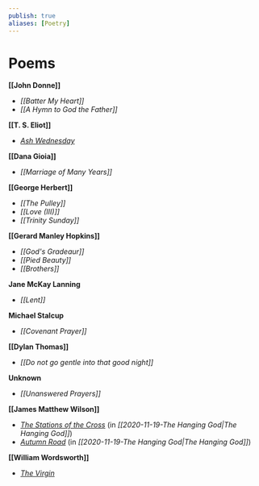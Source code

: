 ```yaml
---
publish: true
aliases: [Poetry]
---
```

# Poems

**[[John Donne]]**
- *[[Batter My Heart]]*
- *[[A Hymn to God the Father]]*

**[[T. S. Eliot]]**
- *[Ash Wednesday](http://www.famouspoetsandpoems.com/poets/t__s__eliot/poems/15133)*

**[[Dana Gioia]]**
- *[[Marriage of Many Years]]*

**[[George Herbert]]**
- *[[The Pulley]]*
- *[[Love (III)]]*
- *[[Trinity Sunday]]*

**[[Gerard Manley Hopkins]]**
- *[[God's Gradeaur]]*
- *[[Pied Beauty]]*
- *[[Brothers]]*

**Jane McKay Lanning**
- *[[Lent]]*

**Michael Stalcup**
- *[[Covenant Prayer]]*

**[[Dylan Thomas]]**
- *[[Do not go gentle into that good night]]*

**Unknown**
- *[[Unanswered Prayers]]*

**[[James Matthew Wilson]]**
- *[The Stations of the Cross](https://www.clarionreview.org/2017/03/stations-of-the-cross/)* (in *[[2020-11-19-The Hanging God|The Hanging God]]*)
- *[Autumn Road](https://www.firstthings.com/article/2017/10/autumn-road)* (in *[[2020-11-19-The Hanging God|The Hanging God]]*)

**[[William Wordsworth]]**
- *[The Virgin](https://www.poetryfoundation.org/poems/45563/the-virgin)*